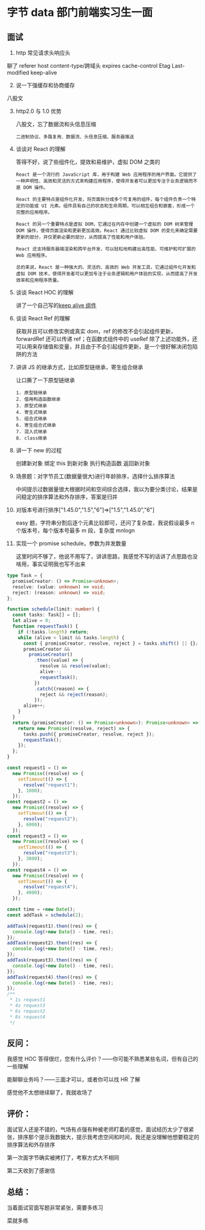 # 字节 data 部门前端实习生一面

## 面试

1. http 常见请求头响应头

 聊了 referer host content-type/跨域头 expires cache-control Etag Last-modified keep-alive

2. 说一下强缓存和协商缓存

 八股文

3. http2.0 与 1.0 优势

   八股文，忘了数据流和头信息压缩

   ```
   二进制协议、多路复用、数据流、头信息压缩、服务器推送
   ```

4. 谈谈对 React 的理解

   答得不好，说了些组件化，提效和易维护，虚拟 DOM 之类的

   ```
   React 是一个流行的 JavaScript 库，用于构建 Web 应用程序的用户界面。它提供了一种声明性、高效和灵活的方式来构建应用程序，使得开发者可以更加专注于业务逻辑而不是 DOM 操作。

   React 的主要特点是组件化开发，将页面拆分成多个可复用的组件，每个组件负责一个特定的功能或 UI 元素。组件具有自己的状态和生命周期，可以相互组合和嵌套，形成一个完整的应用程序。

   React 的另一个重要特点是虚拟 DOM，它通过在内存中创建一个虚拟的 DOM 树来管理 DOM 操作，使得页面渲染和更新更加高效。React 通过比较虚拟 DOM 的变化来确定需要更新的部分，并仅更新必要的部分，从而提高了性能和用户体验。

   React 还支持服务器端渲染和跨平台开发，可以轻松地构建出高性能、可维护和可扩展的 Web 应用程序。

   总的来说，React 是一种强大的、灵活的、高效的 Web 开发工具，它通过组件化开发和虚拟 DOM 技术，使得开发者可以更加专注于业务逻辑和用户体验的实现，从而提高了开发效率和应用程序质量。
   ```

5. 谈谈 React HOC 的理解

   讲了一个自己写的[keep alive 组件](https://github.com/PassionFruitAXE/react-component-keepalive)

6. 谈谈 React Ref 的理解

   获取并且可以修改实例或真实 dom，ref 的修改不会引起组件更新，forwardRef 还可以传递 ref；在函数式组件中的 useRef 除了上述功能外，还可以用来存储值和变量，并且由于不会引起组件更新，是一个很好解决闭包陷阱的方法

7. 讲讲 JS 的继承方式，比如原型链继承，寄生组合继承

   让口撕了一下原型链继承

   ```
   1. 原型链继承
   2. 借用构造函数继承
   3. 原型式继承
   4. 寄生式继承
   5. 组合式继承
   6. 寄生组合式继承
   7. 混入式继承
   8. class继承
   ```

8. 讲一下 new 的过程

   创建新对象 绑定 this 到新对象 执行构造函数 返回新对象

9. 场景题：对字节员工(数据量很大)进行年龄排序，选择什么排序算法

   中间提示过数据量很大根据时间和空间综合选择，我以为要分类讨论，结果是问稳定的排序算法和外存排序，答案是归并

10. 对版本号进行排序["1.45.0","1.5","6"]=>["1.5","1.45.0","6"]

    easy 题，字符串分割后逐个元素比较即可，还问了复杂度，我说假设最多 n 个版本号，每个版本号最多 m 段，复杂度 mnlogn

11. 实现一个 promise schedule，参数为并发数量

    这里时间不够了，他说不用写了，讲讲思路，我感觉不写的话讲了点思路也没啥用，事实证明我也写不出来

```ts
type Task = {
  promiseCreator: () => Promise<unknown>;
  resolve: (value: unknown) => void;
  reject: (reason: unknown) => void;
};

function schedule(limit: number) {
  const tasks: Task[] = [];
  let alive = 0;
  function requestTask() {
    if (!tasks.length) return;
    while (alive < limit && tasks.length) {
      const { promiseCreator, resolve, reject } = tasks.shift() || {};
      promiseCreator &&
        promiseCreator()
          .then((value) => {
            resolve && resolve(value);
            alive--;
            requestTask();
          })
          .catch((reason) => {
            reject && reject(reason);
          });
      alive++;
    }
  }
  return (promiseCreator: () => Promise<unknown>): Promise<unknown> => {
    return new Promise((resolve, reject) => {
      tasks.push({ promiseCreator, resolve, reject });
      requestTask();
    });
  };
}

const request1 = () =>
  new Promise((resolve) => {
    setTimeout(() => {
      resolve("request1");
    }, 1000);
  });
const request2 = () =>
  new Promise((resolve) => {
    setTimeout(() => {
      resolve("request2");
    }, 6000);
  });
const request3 = () =>
  new Promise((resolve) => {
    setTimeout(() => {
      resolve("request3");
    }, 3000);
  });
const request4 = () =>
  new Promise((resolve) => {
    setTimeout(() => {
      resolve("request4");
    }, 4000);
  });

const time = +new Date();
const addTask = schedule(2);

addTask(request1).then((res) => {
  console.log(+new Date() - time, res);
});
addTask(request2).then((res) => {
  console.log(+new Date() - time, res);
});
addTask(request3).then((res) => {
  console.log(+new Date() - time, res);
});
addTask(request4).then((res) => {
  console.log(+new Date() - time, res);
});
/**
 * 1s request1
 * 4s request3
 * 6s request2
 * 8s request4
 */
```

## 反问：

我感觉 HOC 答得很烂，您有什么评价？——你可能不熟悉某些名词，但有自己的一些理解

能聊聊业务吗？——三面才可以，或者你可以找 HR 了解

感觉他不太想继续聊了，我就收场了

## 评价：

面试官人还是不错的，气场有点强有种被老师盯着的感觉，面试经历太少了很紧张，排序那个提示我数据大，提示我考虑空间和时间，我还是没理解他想要稳定的排序算法和外存排序

第一次面字节确实被拷打了，考察方式大不相同

第二天收到了感谢信

## 总结：

当着面试官面写题非常紧张，需要多练习

菜就多练
